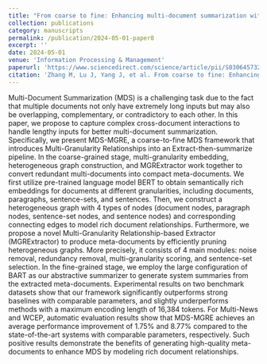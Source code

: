 ```yaml
---
title: "From coarse to fine: Enhancing multi-document summarization with multi-granularity relationship-based extractor"
collection: publications
category: manuscripts
permalink: /publication/2024-05-01-paper8
excerpt: ''
date: 2024-05-01
venue: 'Information Processing & Management'
paperurl: 'https://www.sciencedirect.com/science/article/pii/S0306457324000566'
citation: 'Zhang M, Lu J, Yang J, et al. From coarse to fine: Enhancing multi-document summarization with multi-granularity relationship-based extractor[J]. Information Processing & Management, 2024, 61(3): 103696.'
---
```


Multi-Document Summarization (MDS) is a challenging task due to the fact that multiple documents not only have extremely long inputs but may also be overlapping, complementary, or contradictory to each other. In this paper, we propose to capture complex cross-document interactions to handle lengthy inputs for better multi-document summarization. Specifically, we present MDS-MGRE, a coarse-to-fine MDS framework that introduces Multi-Granularity Relationships into an Extract-then-summarize pipeline. In the coarse-grained stage, multi-granularity embedding, heterogeneous graph construction, and MGRExtractor work together to convert redundant multi-documents into compact meta-documents. We first utilize pre-trained language model BERT to obtain semantically rich embeddings for documents at different granularities, including documents, paragraphs, sentence-sets, and sentences. Then, we construct a heterogeneous graph with 4 types of nodes (document nodes, paragraph nodes, sentence-set nodes, and sentence nodes) and corresponding connecting edges to model rich document relationships. Furthermore, we propose a novel Multi-Granularity Relationship-based Extractor (MGRExtractor) to produce meta-documents by efficiently pruning heterogeneous graphs. More precisely, it consists of 4 main modules: noise removal, redundancy removal, multi-granularity scoring, and sentence-set selection. In the fine-grained stage, we employ the large configuration of BART as our abstractive summarizer to generate system summaries from the extracted meta-documents. Experimental results on two benchmark datasets show that our framework significantly outperforms strong baselines with comparable parameters, and slightly underperforms methods with a maximum encoding length of 16,384 tokens. For Multi-News and WCEP, automatic evaluation results show that MDS-MGRE achieves an average performance improvement of 1.75% and 8.77% compared to the state-of-the-art systems with comparable parameters, respectively. Such positive results demonstrate the benefits of generating high-quality meta-documents to enhance MDS by modeling rich document relationships.
